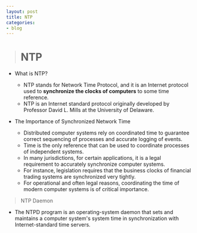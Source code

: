 ```yaml
---
layout: post
title: NTP
categories:
- blog
---
```

> # NTP

* What is NTP?
  * NTP stands for Network Time Protocol, and it is an Internet protocol used to **synchronize the clocks of computers** to some time reference. 
  * NTP is an Internet standard protocol originally developed by Professor David L. Mills at the University of Delaware.
  
* The Importance of Synchronized Network Time
  * Distributed computer systems rely on coordinated time to guarantee correct sequencing of processes and accurate logging of events. 
  * Time is the only reference that can be used to coordinate processes of independent systems.
  * In many jurisdictions, for certain applications, it is a legal requirement to accurately synchronize computer systems. 
  * For instance, legislation requires that the business clocks of financial trading systems are synchronized very tightly. 
  * For operational and often legal reasons, coordinating the time of modern computer systems is of critical importance.


> NTP Daemon
* The NTPD program is an operating-system daemon that sets and maintains a computer system's system time in synchronization with Internet-standard time servers.

